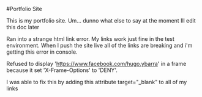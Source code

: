 #Portfolio Site

This is my portfolio site. Um... dunno what else to say at the moment Ill edit this doc later


Ran into a strange html link error. My links work just fine in the test environment. When I push the site live all of the links are breaking and i'm getting this error in console.

Refused to display 'https://www.facebook.com/hugo.ybarra' in a frame because it set 'X-Frame-Options' to 'DENY'.

I was able to fix this by adding this attribute target="_blank" to all of my links